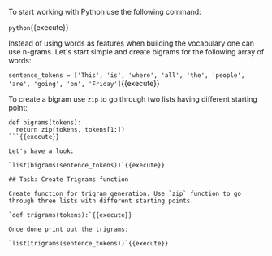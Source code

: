 To start working with Python use the following command:

`python`{{execute}}

Instead of using words as features when building the vocabulary one can use n-grams. Let's start simple and create bigrams for the following array of words:

`sentence_tokens = ['This', 'is', 'where', 'all', 'the', 'people', 'are', 'going', 'on', 'Friday']`{{execute}}

To create a bigram use `zip` to go through two lists having different starting point:

```
def bigrams(tokens):
  return zip(tokens, tokens[1:])
```{{execute}}

Let's have a look:

`list(bigrams(sentence_tokens))`{{execute}}

## Task: Create Trigrams function

Create function for trigram generation. Use `zip` function to go through three lists with different starting points.

`def trigrams(tokens):`{{execute}}

Once done print out the trigrams:

`list(trigrams(sentence_tokens))`{{execute}}
